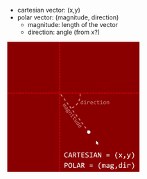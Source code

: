- cartesian vector: (x,y)
- polar vector: (magnitude, direction)
  - magnitude: length of the vector
  - direction: angle (from x?)

![vector types](./vector_types.png)